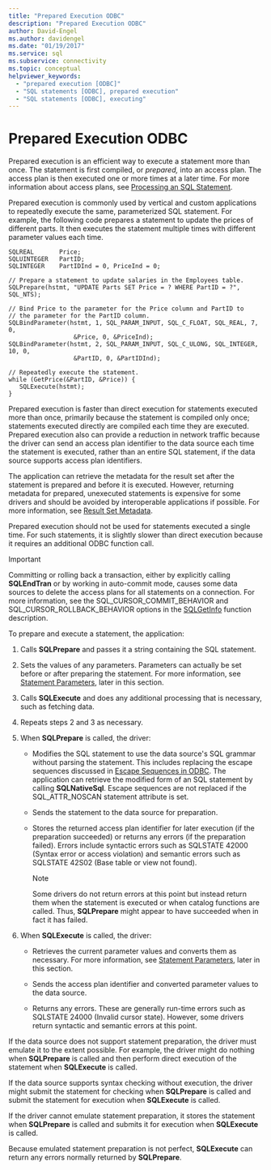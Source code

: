 ```yaml
---
title: "Prepared Execution ODBC"
description: "Prepared Execution ODBC"
author: David-Engel
ms.author: davidengel
ms.date: "01/19/2017"
ms.service: sql
ms.subservice: connectivity
ms.topic: conceptual
helpviewer_keywords:
  - "prepared execution [ODBC]"
  - "SQL statements [ODBC], prepared execution"
  - "SQL statements [ODBC], executing"
---
```

# Prepared Execution ODBC
Prepared execution is an efficient way to execute a statement more than once. The statement is first compiled, or *prepared,* into an access plan. The access plan is then executed one or more times at a later time. For more information about access plans, see [Processing an SQL Statement](../../../odbc/reference/processing-a-sql-statement.md).  
  
 Prepared execution is commonly used by vertical and custom applications to repeatedly execute the same, parameterized SQL statement. For example, the following code prepares a statement to update the prices of different parts. It then executes the statement multiple times with different parameter values each time.  
  
```  
SQLREAL       Price;  
SQLUINTEGER   PartID;  
SQLINTEGER    PartIDInd = 0, PriceInd = 0;  
  
// Prepare a statement to update salaries in the Employees table.  
SQLPrepare(hstmt, "UPDATE Parts SET Price = ? WHERE PartID = ?", SQL_NTS);  
  
// Bind Price to the parameter for the Price column and PartID to  
// the parameter for the PartID column.  
SQLBindParameter(hstmt, 1, SQL_PARAM_INPUT, SQL_C_FLOAT, SQL_REAL, 7, 0,  
                  &Price, 0, &PriceInd);  
SQLBindParameter(hstmt, 2, SQL_PARAM_INPUT, SQL_C_ULONG, SQL_INTEGER, 10, 0,  
                  &PartID, 0, &PartIDInd);  
  
// Repeatedly execute the statement.  
while (GetPrice(&PartID, &Price)) {  
   SQLExecute(hstmt);  
}  
```  
  
 Prepared execution is faster than direct execution for statements executed more than once, primarily because the statement is compiled only once; statements executed directly are compiled each time they are executed. Prepared execution also can provide a reduction in network traffic because the driver can send an access plan identifier to the data source each time the statement is executed, rather than an entire SQL statement, if the data source supports access plan identifiers.  
  
 The application can retrieve the metadata for the result set after the statement is prepared and before it is executed. However, returning metadata for prepared, unexecuted statements is expensive for some drivers and should be avoided by interoperable applications if possible. For more information, see [Result Set Metadata](../../../odbc/reference/develop-app/result-set-metadata.md).  
  
 Prepared execution should not be used for statements executed a single time. For such statements, it is slightly slower than direct execution because it requires an additional ODBC function call.  
  
> [!IMPORTANT]  
>  Committing or rolling back a transaction, either by explicitly calling **SQLEndTran** or by working in auto-commit mode, causes some data sources to delete the access plans for all statements on a connection. For more information, see the SQL_CURSOR_COMMIT_BEHAVIOR and SQL_CURSOR_ROLLBACK_BEHAVIOR options in the [SQLGetInfo](../../../odbc/reference/syntax/sqlgetinfo-function.md) function description.  
  
 To prepare and execute a statement, the application:  
  
1.  Calls **SQLPrepare** and passes it a string containing the SQL statement.  
  
2.  Sets the values of any parameters. Parameters can actually be set before or after preparing the statement. For more information, see [Statement Parameters](../../../odbc/reference/develop-app/statement-parameters.md), later in this section.  
  
3.  Calls **SQLExecute** and does any additional processing that is necessary, such as fetching data.  
  
4.  Repeats steps 2 and 3 as necessary.  
  
5.  When **SQLPrepare** is called, the driver:  
  
    -   Modifies the SQL statement to use the data source's SQL grammar without parsing the statement. This includes replacing the escape sequences discussed in [Escape Sequences in ODBC](../../../odbc/reference/develop-app/escape-sequences-in-odbc.md). The application can retrieve the modified form of an SQL statement by calling **SQLNativeSql**. Escape sequences are not replaced if the SQL_ATTR_NOSCAN statement attribute is set.  
  
    -   Sends the statement to the data source for preparation.  
  
    -   Stores the returned access plan identifier for later execution (if the preparation succeeded) or returns any errors (if the preparation failed). Errors include syntactic errors such as SQLSTATE 42000 (Syntax error or access violation) and semantic errors such as SQLSTATE 42S02 (Base table or view not found).  
  
        > [!NOTE]  
        >  Some drivers do not return errors at this point but instead return them when the statement is executed or when catalog functions are called. Thus, **SQLPrepare** might appear to have succeeded when in fact it has failed.  
  
6.  When **SQLExecute** is called, the driver:  
  
    -   Retrieves the current parameter values and converts them as necessary. For more information, see [Statement Parameters](../../../odbc/reference/develop-app/statement-parameters.md), later in this section.  
  
    -   Sends the access plan identifier and converted parameter values to the data source.  
  
    -   Returns any errors. These are generally run-time errors such as SQLSTATE 24000 (Invalid cursor state). However, some drivers return syntactic and semantic errors at this point.  
  
 If the data source does not support statement preparation, the driver must emulate it to the extent possible. For example, the driver might do nothing when **SQLPrepare** is called and then perform direct execution of the statement when **SQLExecute** is called.  
  
 If the data source supports syntax checking without execution, the driver might submit the statement for checking when **SQLPrepare** is called and submit the statement for execution when **SQLExecute** is called.  
  
 If the driver cannot emulate statement preparation, it stores the statement when **SQLPrepare** is called and submits it for execution when **SQLExecute** is called.  
  
 Because emulated statement preparation is not perfect, **SQLExecute** can return any errors normally returned by **SQLPrepare**.
